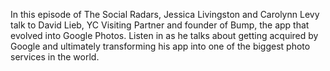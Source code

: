 In this episode of The Social Radars, Jessica Livingston and Carolynn Levy talk to David Lieb, YC Visiting Partner and founder of Bump, the app that evolved into Google Photos. Listen in as he talks about getting acquired by Google and ultimately transforming his app into one of the biggest photo services in the world.
